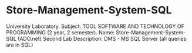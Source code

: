 # Store-Management-System-SQL
University Laboratory. Subject: TOOL SOFTWARE AND TECHNOLOGY OF PROGRAMMING (2 year, 2 semester). Name: Store-Management-System-SQL (ADO.net) Second Lab
Description: DMS - MS SQL Server (all queries are in SQL)
